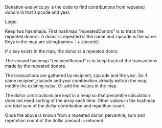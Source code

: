 Donation-analytics.py is the code to find contributions from repeated donors in that zipcode and year.

Logic:

Keep two hashmaps. First hashmap "repeatedDonors" is to track the repeated donors.
A donor is repeated is the name and zipcode is the same. Keys in the map are
string(name+ | + zipcode)

If a key exists in the map, the donor is a repeated donor.

The second hashmap "recipientRecord" is to keep track of the transactions made by the repeated donors.

The transactions are gathered by recipient, zipcode and the year. So if same recipient,zipcode and year combination already exits in the map, modify the existing value.
Or add the values in the map.

The dollor contributions are kept in a heap so that percentile calculation does not need sorting of the array each time. Other values in the hashmap are total sum of 
the dollar contribution and repetition count.

Once the above is known from a repeated donor, percentile, sum and repetetion count of the dollar amount is returned. 

